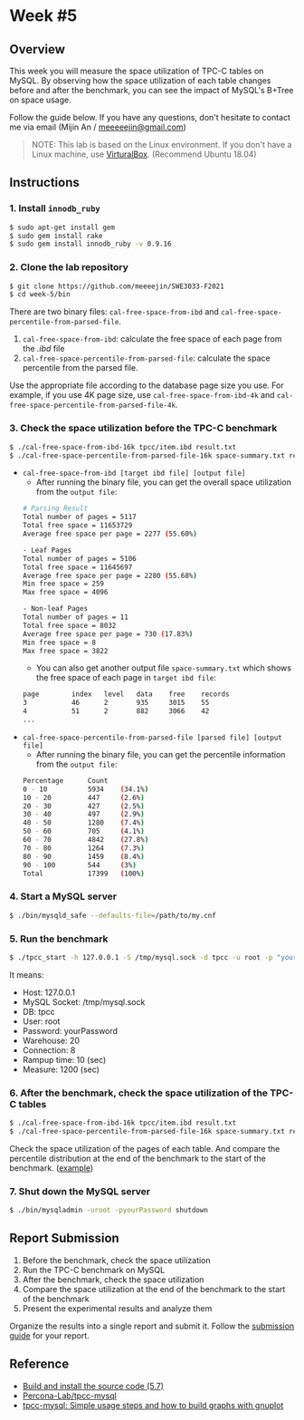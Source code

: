 # Week #5

## Overview

This week you will measure the space utilization of TPC-C tables on MySQL. By observing how the space utilization of each table changes before and after the benchmark, you can see the impact of MySQL's B+Tree on space usage.

Follow the guide below. If you have any questions, don't hesitate to contact me via email (Mijin An / meeeeejin@gmail.com)

> NOTE: This lab is based on the Linux environment. If you don't have a Linux machine, use [VirturalBox](https://www.virtualbox.org/). (Recommend Ubuntu 18.04)

## Instructions

### 1. Install `innodb_ruby`

```bash
$ sudo apt-get install gem
$ sudo gem install rake
$ sudo gem install innodb_ruby -v 0.9.16
```

### 2. Clone the lab repository

```bash
$ git clone https://github.com/meeeejin/SWE3033-F2021
$ cd week-5/bin
```

There are two binary files: `cal-free-space-from-ibd` and `cal-free-space-percentile-from-parsed-file`. 

1. `cal-free-space-from-ibd`: calculate the free space of each page from the *.ibd* file
2. `cal-free-space-percentile-from-parsed-file`: calculate the space percentile from the parsed file.

Use the appropriate file according to the database page size you use. For example, if you use 4K page size, use `cal-free-space-from-ibd-4k` and `cal-free-space-percentile-from-parsed-file-4k`.

### 3. Check the space utilization before the TPC-C benchmark

```bash
$ ./cal-free-space-from-ibd-16k tpcc/item.ibd result.txt
$ ./cal-free-space-percentile-from-parsed-file-16k space-summary.txt result.txt
```

- `cal-free-space-from-ibd [target ibd file] [output file]`
  - After running the binary file, you can get the overall space utilization from the `output file`:
  ```bash
  # Parsing Result
  Total number of pages = 5117
  Total free space = 11653729
  Average free space per page = 2277 (55.60%)

  - Leaf Pages
  Total number of pages = 5106
  Total free space = 11645697
  Average free space per page = 2280 (55.68%)
  Min free space = 259
  Max free space = 4096

  - Non-leaf Pages
  Total number of pages = 11
  Total free space = 8032
  Average free space per page = 730 (17.83%)
  Min free space = 8
  Max free space = 3822
  ```
  - You can also get another output file `space-summary.txt` which shows the free space of each page in `target ibd file`:
  ```bash
  page        index   level   data    free    records
  3           46      2       935     3015    55
  4           51      2       882     3066    42
  ...
  ```
- `cal-free-space-percentile-from-parsed-file [parsed file] [output file]`
  - After running the binary file, you can get the percentile information from the `output file`:
  ```bash
  Percentage      Count
  0 - 10          5934    (34.1%)
  10 - 20         447     (2.6%)
  20 - 30         427     (2.5%)
  30 - 40         497     (2.9%)
  40 - 50         1280    (7.4%)
  50 - 60         705     (4.1%)
  60 - 70         4842    (27.8%)
  70 - 80         1264    (7.3%)
  80 - 90         1459    (8.4%)
  90 - 100        544     (3%)
  Total           17399   (100%)
  ```

### 4. Start a MySQL server

```bash
$ ./bin/mysqld_safe --defaults-file=/path/to/my.cnf
```

### 5. Run the benchmark

```bash
$ ./tpcc_start -h 127.0.0.1 -S /tmp/mysql.sock -d tpcc -u root -p "yourPassword" -w 20 -c 8 -r 10 -l 1200 | tee tpcc-result.txt
```

It means:

- Host: 127.0.0.1
- MySQL Socket: /tmp/mysql.sock
- DB: tpcc
- User: root
- Password: yourPassword
- Warehouse: 20
- Connection: 8
- Rampup time: 10 (sec)
- Measure: 1200 (sec)

### 6. After the benchmark, check the space utilization of the TPC-C tables

```bash
$ ./cal-free-space-from-ibd-16k tpcc/item.ibd result.txt
$ ./cal-free-space-percentile-from-parsed-file-16k space-summary.txt result.txt
```

Check the space utilization of the pages of each table. And compare the percentile distribution at the end of the benchmark to the start of the benchmark. ([example](https://gist.github.com/meeeejin/78de52ef0bc60833d0bf70102b21a367))

### 7. Shut down the MySQL server
```bash
$ ./bin/mysqladmin -uroot -pyourPassword shutdown
```

## Report Submission

1. Before the benchmark, check the space utilization
2. Run the TPC-C benchmark on MySQL
3. After the benchmark, check the space utilization
4. Compare the space utilization at the end of the benchmark to the start of the benchmark
5. Present the experimental results and analyze them

Organize the results into a single report and submit it. Follow the [submission guide](../report-submission-guide.md) for your report.

## Reference
- [Build and install the source code (5.7)](https://github.com/meeeejin/til/blob/master/mysql/build-and-install-the-source-code-5.7.md)
- [Percona-Lab/tpcc-mysql](https://github.com/Percona-Lab/tpcc-mysql)
- [tpcc-mysql: Simple usage steps and how to build graphs with gnuplot](https://www.percona.com/blog/2013/07/01/tpcc-mysql-simple-usage-steps-and-how-to-build-graphs-with-gnuplot/)
